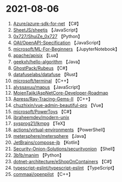 # 2021-08-06

1. [Azure/azure-sdk-for-net](https://github.com/Azure/azure-sdk-for-net) 【C#】
2. [SheetJS/sheetjs](https://github.com/SheetJS/sheetjs) 【JavaScript】
3. [0x727/ShuiZe_0x727](https://github.com/0x727/ShuiZe_0x727) 【Python】
4. [OAI/OpenAPI-Specification](https://github.com/OAI/OpenAPI-Specification) 【JavaScript】
5. [microsoft/ML-For-Beginners](https://github.com/microsoft/ML-For-Beginners) 【JupyterNotebook】
6. [apache/apisix](https://github.com/apache/apisix) 【Lua】
7. [geekxh/hello-algorithm](https://github.com/geekxh/hello-algorithm) 【Java】
8. [GhostPack/Rubeus](https://github.com/GhostPack/Rubeus) 【C#】
9. [datafuselabs/datafuse](https://github.com/datafuselabs/datafuse) 【Rust】
10. [microsoft/terminal](https://github.com/microsoft/terminal) 【C++】
11. [alyssaxuu/mapus](https://github.com/alyssaxuu/mapus) 【JavaScript】
12. [MoienTajik/AspNetCore-Developer-Roadmap](https://github.com/MoienTajik/AspNetCore-Developer-Roadmap) 
13. [Apress/Ray-Tracing-Gems-II](https://github.com/Apress/Ray-Tracing-Gems-II) 【C++】
14. [chuzhixin/vue-admin-beautiful-pro](https://github.com/chuzhixin/vue-admin-beautiful-pro) 【Vue】
15. [microsoft/PowerToys](https://github.com/microsoft/PowerToys) 【C#】
16. [ibraheemdev/modern-unix](https://github.com/ibraheemdev/modern-unix) 
17. [sysprog21/lkmpg](https://github.com/sysprog21/lkmpg) 【TeX】
18. [actions/virtual-environments](https://github.com/actions/virtual-environments) 【PowerShell】
19. [metersphere/metersphere](https://github.com/metersphere/metersphere) 【Java】
20. [JetBrains/compose-jb](https://github.com/JetBrains/compose-jb) 【Kotlin】
21. [Security-Onion-Solutions/securityonion](https://github.com/Security-Onion-Solutions/securityonion) 【Shell】
22. [3b1b/manim](https://github.com/3b1b/manim) 【Python】
23. [dotnet-architecture/eShopOnContainers](https://github.com/dotnet-architecture/eShopOnContainers) 【C#】
24. [typescript-eslint/typescript-eslint](https://github.com/typescript-eslint/typescript-eslint) 【TypeScript】
25. [commaai/openpilot](https://github.com/commaai/openpilot) 【C++】
